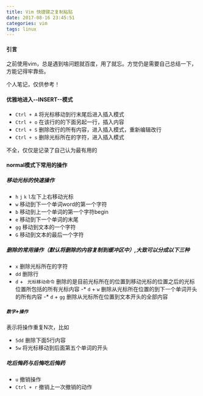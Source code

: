 ```yaml
---
title: Vim 快捷键之复制粘贴
date: 2017-08-16 23:45:51
categories: vim
tags: linux
---
```


#### 引言
之前使用vim，总是遇到啥问题就百度，用了就忘。方觉仍是需要自己总结一下，方能记得牢靠些。   

个人笔记，仅供参考！   
#### 优雅地进入--INSERT--模式
- `Ctrl + A` 将光标移动到行末尾后进入插入模式
- `Ctrl + o` 在该行的的下面另起一行，插入内容
- `Ctrl + S` 删除改行的所有内容，进入插入模式，重新编辑改行
- `Ctrl + s` 删除光标所在的字符，进入插入模式

不全，仅仅是记录了自己认为最有用的

#### normal模式下常用的操作   
##### 移动光标的快速操作
- `h` `j` `k` `l`左下上右移动光标
- `w` 移动到下一个单词word的第一个字符
- `b` 移动到上一个单词的第一个字符begin
- `e` 移动到下一个单词的末尾
- `gg` 移动到文本的一个字符
- `G` 移动到文本的最后一个字符

##### 删除的常用操作（默认将删除的内容复制到缓冲区中）,大致可以分成以下三种
- `x` 删除光标所在的字符
- `dd` 删除行
- `d` + ` 光标移动命令` 删除的是目前光标所在的位置到移动光标的位置之后的光标位置所包括的所有光标内容
-* `d` + `w` 删除从光标所在位置的到下一个单词开头的所有内容 
-* `d` + `gg` 删除从光标所在位置到文本开头的全部内容 

##### `数字`+`操作` 
表示将操作重复N次，比如
- `5dd` 删除下面5行内容
- `5w` 将光标移动到后面第五个单词的开头

##### 吃后悔药与后悔吃后悔药
- `u` 撤销操作
- `Ctrl + r` 撤销上一次撤销的动作


